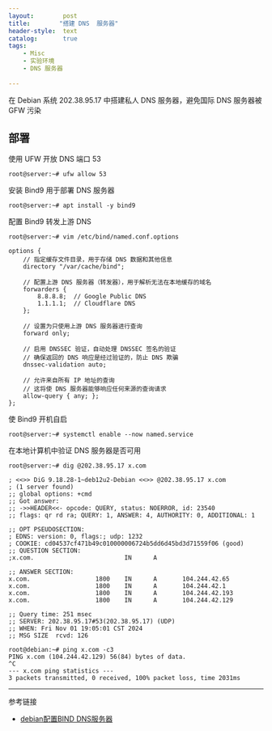 ```yaml
---
layout:        post
title:        "搭建 DNS  服务器"
header-style:  text
catalog:       true
tags:
    - Misc
    - 实验环境
    - DNS 服务器
 
---
```


在 Debian 系统 202.38.95.17 中搭建私人 DNS 服务器，避免国际 DNS 服务器被 GFW 污染

## 部署

使用 UFW 开放 DNS 端口 53

```shell
root@server:~# ufw allow 53
```

安装 Bind9 用于部署 DNS 服务器

```shell
root@server:~# apt install -y bind9
```

配置 Bind9 转发上游 DNS

```shell
root@server:~# vim /etc/bind/named.conf.options
```

```
options {
    // 指定缓存文件目录，用于存储 DNS 数据和其他信息
    directory "/var/cache/bind";

    // 配置上游 DNS 服务器（转发器），用于解析无法在本地缓存的域名
    forwarders {
        8.8.8.8;  // Google Public DNS
        1.1.1.1;  // Cloudflare DNS
    };

    // 设置为只使用上游 DNS 服务器进行查询
    forward only;

    // 启用 DNSSEC 验证，自动处理 DNSSEC 签名的验证
    // 确保返回的 DNS 响应是经过验证的，防止 DNS 欺骗
    dnssec-validation auto;

    // 允许来自所有 IP 地址的查询
    // 这将使 DNS 服务器能够响应任何来源的查询请求
    allow-query { any; };
};
```

使 Bind9 开机自启

```shell
root@server:~# systemctl enable --now named.service
```

在本地计算机中验证 DNS 服务器是否可用

```shell
root@server:~# dig @202.38.95.17 x.com
```

```
; <<>> DiG 9.18.28-1~deb12u2-Debian <<>> @202.38.95.17 x.com
; (1 server found)
;; global options: +cmd
;; Got answer:
;; ->>HEADER<<- opcode: QUERY, status: NOERROR, id: 23540
;; flags: qr rd ra; QUERY: 1, ANSWER: 4, AUTHORITY: 0, ADDITIONAL: 1

;; OPT PSEUDOSECTION:
; EDNS: version: 0, flags:; udp: 1232
; COOKIE: cd04537cf471b49c010000006724b5dd6d45bd3d71559f06 (good)
;; QUESTION SECTION:
;x.com.                         IN      A

;; ANSWER SECTION:
x.com.                  1800    IN      A       104.244.42.65
x.com.                  1800    IN      A       104.244.42.1
x.com.                  1800    IN      A       104.244.42.193
x.com.                  1800    IN      A       104.244.42.129

;; Query time: 251 msec
;; SERVER: 202.38.95.17#53(202.38.95.17) (UDP)
;; WHEN: Fri Nov 01 19:05:01 CST 2024
;; MSG SIZE  rcvd: 126

root@debian:~# ping x.com -c3
PING x.com (104.244.42.129) 56(84) bytes of data.
^C
--- x.com ping statistics ---
3 packets transmitted, 0 received, 100% packet loss, time 2031ms
```

---

参考链接

- [debian配置BIND DNS服务器](https://blog.csdn.net/qq_51470638/article/details/138235472)

